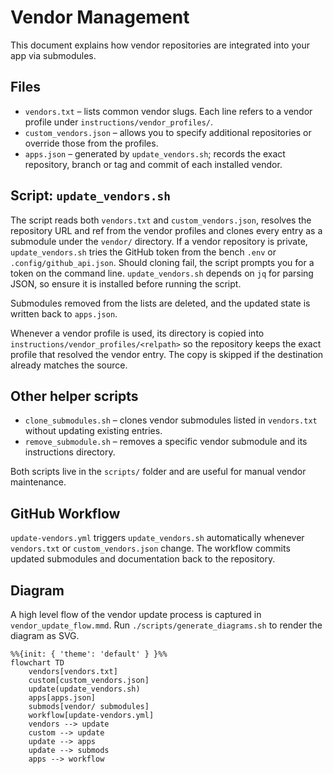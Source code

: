 # Vendor Management

This document explains how vendor repositories are integrated into your app via submodules.

## Files

- `vendors.txt` – lists common vendor slugs. Each line refers to a vendor profile under `instructions/vendor_profiles/`.
- `custom_vendors.json` – allows you to specify additional repositories or override those from the profiles.
- `apps.json` – generated by `update_vendors.sh`; records the exact repository, branch or tag and commit of each installed vendor.

## Script: `update_vendors.sh`

The script reads both `vendors.txt` and `custom_vendors.json`, resolves the repository URL and ref from the vendor profiles and clones every entry as a submodule under the `vendor/` directory. If a vendor repository is private, `update_vendors.sh` tries the GitHub token from the bench `.env` or `.config/github_api.json`. Should cloning fail, the script prompts you for a token on the command line. `update_vendors.sh` depends on `jq` for parsing JSON, so ensure it is installed before running the script.

Submodules removed from the lists are deleted, and the updated state is written back to `apps.json`.

Whenever a vendor profile is used, its directory is copied into
`instructions/vendor_profiles/<relpath>` so the repository keeps the exact profile
that resolved the vendor entry. The copy is skipped if the destination already
matches the source.

## Other helper scripts

- `clone_submodules.sh` – clones vendor submodules listed in `vendors.txt` without updating existing entries.
- `remove_submodule.sh` – removes a specific vendor submodule and its instructions directory.

Both scripts live in the `scripts/` folder and are useful for manual vendor maintenance.

## GitHub Workflow

`update-vendors.yml` triggers `update_vendors.sh` automatically whenever `vendors.txt` or `custom_vendors.json` change. The workflow commits updated submodules and documentation back to the repository.

## Diagram

A high level flow of the vendor update process is captured in `vendor_update_flow.mmd`. Run `./scripts/generate_diagrams.sh` to render the diagram as SVG.

```mermaid
%%{init: { 'theme': 'default' } }%%
flowchart TD
    vendors[vendors.txt]
    custom[custom_vendors.json]
    update(update_vendors.sh)
    apps[apps.json]
    submods[vendor/ submodules]
    workflow[update-vendors.yml]
    vendors --> update
    custom --> update
    update --> apps
    update --> submods
    apps --> workflow
```
